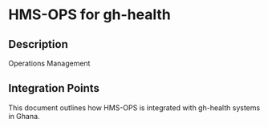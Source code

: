 # HMS-OPS for gh-health

## Description

Operations Management

## Integration Points

This document outlines how HMS-OPS is integrated with gh-health systems in Ghana.
